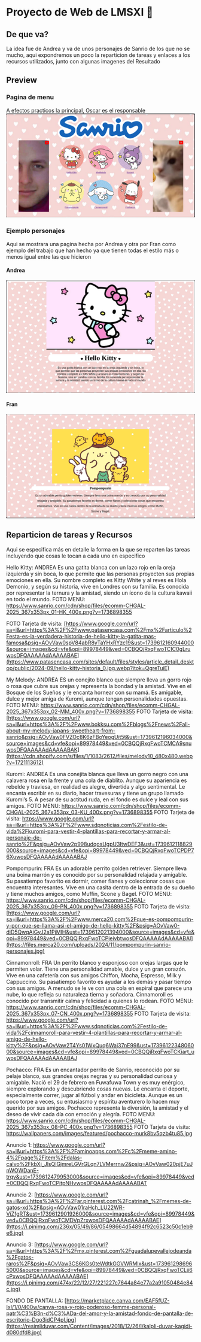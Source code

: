 # Proyecto de Web de LMSXI 🍮

## De que va?

La idea fue de Andrea y va de unos personajes de Sanrio de los que no se mucho, aqui expondremos un poco la reparticion de tareas y enlaces a los recursos utilizados, junto con algunas imagenes del Resultado


## Preview
### Pagina de menu
A efectos practicos la principal, Oscar es el responsable
![Preview del menu](image.png)
### Ejemplo personajes
Aqui se mostrara una pagina hecha por Andrea y otra por Fran como ejemplo del trabajo que han hecho ya que tienen todas el estilo más o menos igual entre las que hicieron
#### Andrea
![Pagina de hellokitty](image-1.png)
#### Fran
![Pagina de Pompompurin](image-2.png)

## Reparticion de tareas y Recursos
Aqui se especifica más en detalle la forma en la que se reparten las tareas incluyendo que cosas le tocan a cada uno en especifico


Hello Kitty: ANDREA
Es una gatita blanca con un lazo rojo en la oreja izquierda y sin boca,
lo que permite que las personas proyecten sus propias emociones en ella.
Su nombre completo es Kitty White y al reves es Hola Demonio, y según su historia, vive en Londres 
con su familia. Es conocida por representar la ternura y la amistad, siendo 
un ícono de la cultura kawaii en todo el mundo.
FOTO MENU:
https://www.sanrio.com/cdn/shop/files/ecomm-CHGAL-2025_367x353px_01-HK_400x.png?v=1736898355

FOTO Tarjeta de visita:
[https://www.google.com/url?sa=i&url=https%3A%2F%2Fwww.patasencasa.com%2Fmx%2Farticulo%2Festa-es-la-verdadera-historia-de-hello-kitty-la-gatita-mas-famosa&psig=AOvVaw0spV84abR8yTaYHxRYzc19&ust=1739612160944000&source=images&cd=vfe&opi=89978449&ved=0CBQQjRxqFwoTCIC0gLruwosDFQAAAAAdAAAAABAE](https://www.patasencasa.com/sites/default/files/styles/article_detail_desktop/public/2024-09/hello-kitty-historia_0.jpg.webp?itok=QgreTuiE)


My Melody: ANDREA
ES un conejito blanco  que siempre lleva un gorro rojo o rosa que cubre sus orejas y representa la
bondad y la amistad. Vive en el Bosque de los Sueños y le encanta hornear
con su mamá. Es amigable, dulce y mejor amiga de Kuromi, aunque tengan personalidades opuestas.
FOTO MENU:
https://www.sanrio.com/cdn/shop/files/ecomm-CHGAL-2025_367x353px_02-MM_400x.png?v=1736898355
FOTO Tarjeta de visita:
[https://www.google.com/url?sa=i&url=https%3A%2F%2Fwww.bokksu.com%2Fblogs%2Fnews%2Fall-about-my-melody-japans-sweetheart-from-sanrio&psig=AOvVaw0FVZOc8K6zFBoYeogUit5t&ust=1739612196034000&source=images&cd=vfe&opi=89978449&ved=0CBQQjRxqFwoTCMCA9snuwosDFQAAAAAdAAAAABAK](https://cdn.shopify.com/s/files/1/1083/2612/files/melody10_480x480.webp?v=1721113612)


Kuromi: ANDREA
Es una conejita blanca que lleva un gorro negro con una calavera rosa en la 
frente y una cola de diablito. Aunque su apariencia es rebelde y traviesa,
en realidad es alegre, divertida y algo sentimental. Le encanta escribir en
su diario, hacer travesuras y tiene un grupo llamado Kuromi’s 5. A pesar de
su actitud ruda, en el fondo es dulce y leal con sus amigos.
FOTO MENU:
https://www.sanrio.com/cdn/shop/files/ecomm-CHGAL-2025_367x353px_03-KU_400x.png?v=1736898355
FOTO Tarjeta de visita:
[https://www.google.com/url?sa=i&url=https%3A%2F%2Fwww.sdpnoticias.com%2Festilo-de-vida%2Fkuromi-para-vestir-4-plantillas-para-recortar-y-armar-al-personaje-de-sanrio%2F&psig=AOvVaw2p998udqosUgpU3ItwDEF3&ust=1739612118829000&source=images&cd=vfe&opi=89978449&ved=0CBQQjRxqFwoTCPDP76XuwosDFQAAAAAdAAAAABAJ
](https://www.sdpnoticias.com/resizer/v2/ONXC2XJH7RAV7NY62ZN66UFGCM.jpg?smart=true&auth=2658c28d8d4805929e11e16e9126e0196fe784fadd58da230615dd921663aac0&width=1200&height=675)


Pompompurin: FRA
Es un adorable perrito golden retriever. Siempre lleva una boina marrón y es 
conocido por su personalidad relajada y amigable. Su pasatiempo favorito es 
dormir, comer flanes y coleccionar cosas que encuentra interesantes. Vive en
una casita dentro de la entrada de su dueño y tiene muchos amigos, como Muffin, 
Scone y Bagel. 
FOTO MENU:
https://www.sanrio.com/cdn/shop/files/ecomm-CHGAL-2025_367x353px_09-PN_400x.png?v=1736898355
FOTO Tarjeta de visita:
[[https://www.google.com/url?sa=i&url=https%3A%2F%2Fwww.merca20.com%2Fque-es-pompompurin-y-por-que-se-llama-asi-el-amigo-de-hello-kitty%2F&psig=AOvVaw0-diD5QwqAjGyJ2a1PjMlH&ust=1739612021394000&source=images&cd=vfe&opi=89978449&ved=0CBQQjRxqFwoTCPjeivbtwosDFQAAAAAdAAAAABAl](https://files.merca20.com/uploads/2024/11/pompompurin-sanrio-personajes.jpg)
](https://www.sdpnoticias.com/resizer/v2/VN3B5VST2NDMJBDZAWVBZXF4TI.jpg?smart=true&auth=f1286ef9db17b6f08645f5f1ab1db4050e0248d07d3089e60fce5ec91268be1b&width=1200&height=675)
 
Cinnamonroll: FRA
Un perrito blanco y esponjoso con orejas largas que le permiten volar. Tiene 
una personalidad amable, dulce y un gran corazón. Vive en una cafetería con sus amigos
Chiffon, Mocha, Espresso, Milk y Cappuccino. Su pasatiempo favorito es ayudar a los 
demás y pasar tiempo con sus amigos. A menudo se le ve con una cola en espiral que
parece una nube, lo que refleja su naturaleza tierna y soñadora. Cinnamoroll es
conocido por transmitir calma y felicidad a quienes lo rodean.
FOTO MENU:
https://www.sanrio.com/cdn/shop/files/ecomm-CHGAL-2025_367x353px_07-CN_400x.png?v=1736898355
FOTO Tarjeta de visita:
https://www.google.com/url?sa=i&url=https%3A%2F%2Fwww.sdpnoticias.com%2Festilo-de-vida%2Fcinnamoroll-para-vestir-4-plantillas-para-recortar-y-armar-al-amigo-de-hello-kitty%2F&psig=AOvVaw2T4Ys01WxQuq6Waj37nE99&ust=1739612234806000&source=images&cd=vfe&opi=89978449&ved=0CBQQjRxqFwoTCKiart_uwosDFQAAAAAdAAAAABAJ

Pochacco: FRA
Es un encantador perrito de Sanrio, reconocido por su pelaje blanco, sus grandes orejas negras y su personalidad curiosa y amigable. Nació el 29 de febrero en Fuwafuwa Town y es muy enérgico, siempre explorando y descubriendo cosas nuevas. Le encanta el deporte, especialmente correr, jugar al fútbol y andar en bicicleta. Aunque es un poco torpe a veces, su entusiasmo y espíritu aventurero lo hacen muy querido por sus amigos. Pochacco representa la diversión, la amistad y el deseo de vivir cada día con emoción y alegría.
FOTO MENU:
https://www.sanrio.com/cdn/shop/files/ecomm-CHGAL-2025_367x353px_08-PC_400x.png?v=1736898355
FOTO Tarjeta de visita:
https://wallpapers.com/images/featured/pochacco-murk8bv5qzb4tu85.jpg

Anuncio 1:
[https://www.google.com/url?sa=i&url=https%3A%2F%2Faminoapps.com%2Fc%2Fmeme-amino-4%2Fpage%2Fitem%2Fdalas-calvo%2FkbXj_JlsQIGjmreLGVrGLqn7LVMerrnw2&psig=AOvVaw020pjE7uJnWOWDanE-trqv&ust=1739612479953000&source=images&cd=vfe&opi=89978449&ved=0CBQQjRxqFwoTCPitpNHvwosDFQAAAAAdAAAAABAT
](https://i.ytimg.com/vi/MPSb2qJ53aE/maxresdefault.jpg)

Anuncio 2:
[https://www.google.com/url?sa=i&url=https%3A%2F%2Far.pinterest.com%2Fcatrinah_%2Fmemes-de-gatos-xd%2F&psig=AOvVaw01raHch_LU22WR-ViZfgRT&ust=1739612901926000&source=images&cd=vfe&opi=89978449&ved=0CBQQjRxqFwoTCMDVpZrxwosDFQAAAAAdAAAAABAE](https://i.pinimg.com/236x/05/49/86/05498664d54894f92c6523c50c1eb9e6.jpg)

Anuncio 3:
[https://www.google.com/url?sa=i&url=https%3A%2F%2Fmx.pinterest.com%2Fguadalupevallejodeanda%2Fgatos-raros%2F&psig=AOvVaw3CS6KGs0teWdtkGGVWRMIx&ust=1739612986965000&source=images&cd=vfe&opi=89978449&ved=0CBQQjRxqFwoTCLji6cPxwosDFQAAAAAdAAAAABAE](https://i.pinimg.com/474x/22/12/27/221227c7644a84e77a2a91050484e84c.jpg)



FONDO DE PANTALLA:
[https://marketplace.canva.com/EAF5fUZ-IxI/1/0/400w/canva-rosa-y-rojo-poderoso-femme-personal-patr%C3%B3n-d%C3%ADa-del-amor-y-la-amistad-fondo-de-pantalla-de-escritorio-Dgo3idCP4pI.jpg](https://resimliduvar.com/Content/images/2018/12/26/l/kalpli-duvar-kagidi-d080dfd8.jpg)
